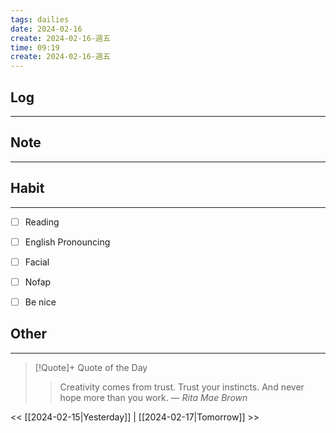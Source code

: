 ```yaml
---
tags: dailies  
date: 2024-02-16
create: 2024-02-16-週五
time: 09:19
create: 2024-02-16-週五
---
```


## Log
---


## Note
---


## Habit
---
- [ ] Reading
- [ ] English Pronouncing
- [ ] Facial
- [ ] Nofap
- [ ] Be nice


## Other
---

> [!Quote]+ Quote of the Day
> > Creativity comes from trust. Trust your instincts. And never hope more than you work.
> — <cite>Rita Mae Brown</cite>

<< [[2024-02-15|Yesterday]] | [[2024-02-17|Tomorrow]] >>